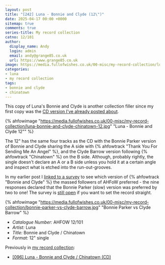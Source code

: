 ```yaml
---
layout: post
title: "[242] Luna - Bonnie and Clyde (12\")"
date: 2025-04-17 00:00 +0000
sitemap: true
comments: true
series-title: My record collection
catno: 12/101
author:
  display_name: Andy
  login: admin
  email: andy@grange85.co.uk
  url: https://www.grange85.co.uk
image: https://media.fullofwishes.co.uk/00-misc/my-record-collection/luna-bonnie-and-clyde-chinatown-12.jpg
categories:
- luna
- my record collection
tags:
- bonnie and clyde
- chinatown
---
```

This copy of Luna's Bonnie and Clyde is another collection filler since my first copy was the [CD version I've already posted about](/2023/12/07/my-record-collection-093-luna-bonnie-clyde-chinatown-cd/). 

{% ahfowimage "https://media.fullofwishes.co.uk/00-misc/my-record-collection/luna-bonnie-and-clyde-chinatown-12.jpg" "Luna - Bonnie and Clyde 12&quot;" %}

The 12" has the same four tracks as the CD with the Bonnie Parker version of Bonnie and Clyde sharing the A side with {% ahfowtrack "Thank You For Sending Me An Angel" %}, and the Clyde Barrow version following {% ahfowtrack "Chinatown" %} on the B side. Although, probably rightly, the single doesn't declare an A or a B side unless you hold it at a certain angle and inspect what is etched into the run-out-grooves.

In my earlier post I [linked to a survey](https://forms.gle/ZBNfxqc7CZqvoZEC9) to see which version of {% ahfowtrack "Bonnie and Clyde" %} the massed followers of AHFoW preferred - the nine responses declared that the Bonnie Parker (slow) version was preferred by two to one! The survey is [still open](https://forms.gle/ZBNfxqc7CZqvoZEC9) if you want to set the record straight.

{% ahfowimage "https://media.fullofwishes.co.uk/00-misc/my-record-collection/bonnie-parker-vs-clyde-barrow.jpg" "Bonnie Parker vs Clyde Barrow" %}

 - *Catalogue Number:* AHFOW 12/101
 - *Artist:* Luna
 - *Title:* Bonnie and Clyde / Chinatown
 - *Format:* 12" single

Previously in [my record collection](/category/my-record-collection):
 - [\[096\] Luna - Bonnie and Clyde / Chinatown (CD)](/2023/12/07/my-record-collection-093-luna-bonnie-clyde-chinatown-cd/)
